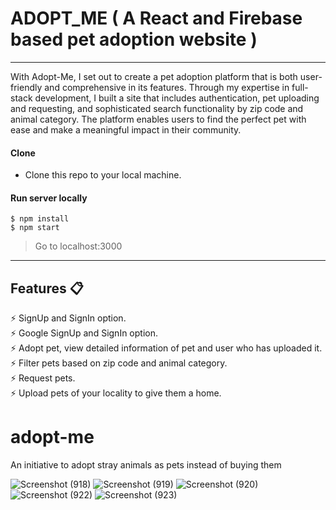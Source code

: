 
# ADOPT_ME ( A React and Firebase based pet adoption website )
----
With Adopt-Me, I set out to create a pet adoption platform that is both user-friendly and comprehensive in its features. Through my expertise in full-stack development, I built a site that includes authentication, pet uploading and requesting, and sophisticated search functionality by zip code and animal category. The platform enables users to find the perfect pet with ease and make a meaningful impact in their community.


#### Clone

- Clone this repo to your local machine.

#### Run server locally

```shell
$ npm install
$ npm start
```
> Go to localhost:3000

---

## Features 📋
⚡️ SignUp and SignIn option.\
⚡️ Google SignUp and SignIn option.\
⚡️ Adopt pet, view detailed information of pet and user who has uploaded it.\
⚡️ Filter pets based on zip code and animal category.\
⚡️ Request pets.\
⚡️ Upload pets of your locality to give them a home.




# adopt-me
An initiative to adopt stray animals as pets instead of buying them

![Screenshot (918)](https://user-images.githubusercontent.com/77433607/230284292-10f53140-f3ce-4119-bd27-1168b1868173.png)
![Screenshot (919)](https://user-images.githubusercontent.com/77433607/230284297-06c8b64d-c06f-40aa-a72d-0aac888e35b0.png)
![Screenshot (920)](https://user-images.githubusercontent.com/77433607/230284305-4b6262da-2593-4c50-9f6c-b237adedac16.png)
![Screenshot (922)](https://user-images.githubusercontent.com/77433607/230284310-4aceb940-6340-4f6b-956f-84a8467a8438.png)
![Screenshot (923)](https://user-images.githubusercontent.com/77433607/230284314-bed024b9-b7b6-4093-9d8f-c5600f38cf27.png)
